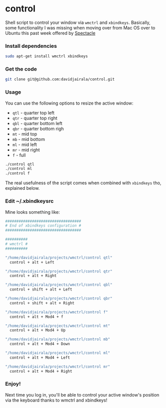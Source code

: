 # control

Shell script to control your window via `wmctrl` and `xbindkeys`.
Basically, some functionality I was missing when moving over from Mac
OS over to Ubuntu this past week offered by [Spectacle](http://spectacleapp.com/)

### Install dependencies

```bash
sudo apt-get install wmctrl xbindkeys
```

### Get the code

```bash
git clone git@github.com:davidjairala/control.git
```

### Usage

You can use the following options to resize the active window:

* `qtl` - quarter top left
* `qtr` - quarter top right
* `qbl` - quarter bottom left
* `qbr` - quarter bottom righ
* `mt` - mid top
* `mb` - mid bottom
* `ml` - mid left
* `mr` - mid right
* `f` - full

```bash
./control qtl
./control ml
./control f
```

The real usefulness of the script comes when combined with `xbindkeys`
tho, explained below.

### Edit ~/.xbindkeysrc

Mine looks something like:

```bash
##################################
# End of xbindkeys configuration #
##################################

##########
# wmctrl #
##########

"/home/davidjairala/projects/wmctrl/control qtl"
  control + alt + Left

"/home/davidjairala/projects/wmctrl/control qtr"
  control + alt + Right

"/home/davidjairala/projects/wmctrl/control qbl"
  control + shift + alt + Left

"/home/davidjairala/projects/wmctrl/control qbr"
  control + shift + alt + Right

"/home/davidjairala/projects/wmctrl/control f"
  control + alt + Mod4 + f

"/home/davidjairala/projects/wmctrl/control mt"
  control + alt + Mod4 + Up

"/home/davidjairala/projects/wmctrl/control mb"
  control + alt + Mod4 + Down

"/home/davidjairala/projects/wmctrl/control ml"
  control + alt + Mod4 + Left

"/home/davidjairala/projects/wmctrl/control mr"
  control + alt + Mod4 + Right

```

### Enjoy!

Next time you log in, you'll be able to control your active window's
position via the keyboard thanks to wmctrl and xbindkeys!

